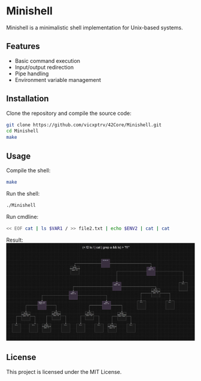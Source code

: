 # Minishell

Minishell is a minimalistic shell implementation for Unix-based systems.

## Features

- Basic command execution
- Input/output redirection
- Pipe handling
- Environment variable management

## Installation

Clone the repository and compile the source code:

```sh
git clone https://github.com/vicxptrv/42Core/Minishell.git
cd Minishell
make
```

## Usage

Compile the shell:
```sh
make
```

Run the shell:
```sh
./Minishell
```

Run cmdline:
```sh
<< EOF cat | ls $VAR1 / >> file2.txt | echo $ENV2 | cat | cat
```

Result:
![alt text](wiki/target_tree_v1.png)

## License

This project is licensed under the MIT License.